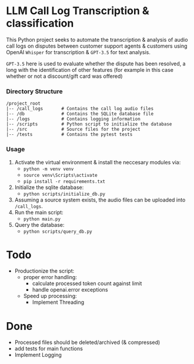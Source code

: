 # LLM Call Log Transcription & classification
This Python project seeks to automate the transcription & analysis of audio call logs on disputes between customer support agents & customers using OpenAI `Whisper` for transcription & `GPT-3.5` for text analysis.

`GPT-3.5` here is used to evaluate whether the dispute has been resolved, a long with the identification of other features (for example in this case whether or not a discount/gift card was offered)

### Directory Structure
```
/project_root
|-- /call_logs       # Contains the call log audio files
|-- /db              # Contains the SQLite database file
|-- /logs            # Contains logging information
|-- /scripts         # Python script to initialize the database
|-- /src             # Source files for the project
|-- /tests           # Contains the pytest tests
```

### Usage
1. Activate the virtual environment & install the neccesary modules via:
   - `python -m venv venv`
   - `source venv\Scripts\activate`
   - `pip install -r requirements.txt`
2. Initialize the sqlite database:
   - `python scripts/initialize_db.py` 
3. Assuming a source system exists, the audio files can be uploaded into `/call_logs`.
4. Run the main script:
   - `python main.py`
5. Query the database:
   - `python scripts/query_db.py`

# Todo
- Productionize the script:
  - proper error handling:
    - calculate processed token count against limit
    - handle openai.error exceptions
  - Speed up processing:
    - Implement Threading

# Done
- Processed files should be deleted/archived (& compressed)
- add tests for main functions
- Implement Logging
